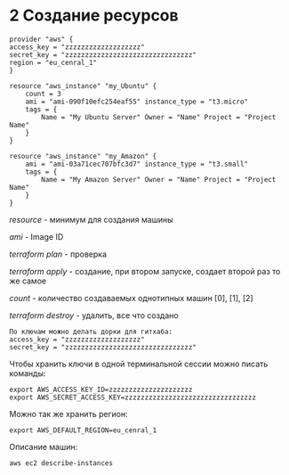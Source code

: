 # 2 Создание ресурсов

```text
provider "aws" {
access_key = "zzzzzzzzzzzzzzzzzzz"
secret_key = "zzzzzzzzzzzzzzzzzzzzzzzzzzzzzzzz"
region = "eu_cenral_1"
}

resource "aws_instance" "my_Ubuntu" { 
    count = 3
    ami = "ami-090f10efc254eaf55" instance_type = "t3.micro"
    tags = { 
        Name = "My Ubuntu Server" Owner = "Name" Project = "Project Name"
    } 
}

resource "aws_instance" "my_Amazon" { 
    ami = "ami-03a71cec707bfc3d7" instance_type = "t3.small"
    tags = { 
        Name = "My Amazon Server" Owner = "Name" Project = "Project Name" 
    }
}
```



_resource_ - минимум для создания машины

_ami_ - Image ID 

_terraform plan_ - проверка

_terraform apply_ - создание, при втором запуске, создает второй раз то же самое

_count_ - количество создаваемых однотипных машин \[0\], \[1\], \[2\]

_terraform destroy_ - удалить, все что создано

```text
По ключам можно делать дорки для гитхаба:
access_key = "zzzzzzzzzzzzzzzzzzz"
secret_key = "zzzzzzzzzzzzzzzzzzzzzzzzzzzzzzzz"
```

Чтобы хранить ключи в одной терминальной сессии можно писать команды:

```text
export AWS_ACCESS_KEY_ID=zzzzzzzzzzzzzzzzzzzzz
export AWS_SECRET_ACCESS_KEY=zzzzzzzzzzzzzzzzzzzzzzzzzzzzzzzzz
```

Можно так же хранить регион:

```text
export AWS_DEFAULT_REGION=eu_cenral_1

```

Описание машин:

```text
aws ec2 describe-instances
```



